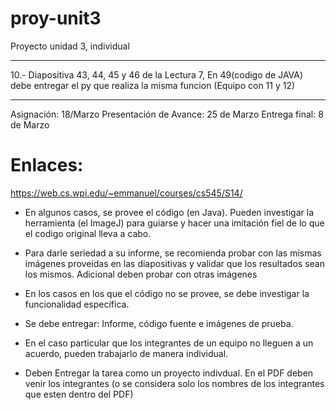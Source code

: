 # proy-unit3
Proyecto unidad 3, individual 

********************************
10.- Diapositiva 43, 44, 45 y 46 de la Lectura 7, En 49(codigo de JAVA)
debe entregar el py que realiza la misma funcion (Equipo con 11 y 12)
********************************

Asignación: 18/Marzo
Presentación de Avance: 25 de Marzo
Entrega final: 8 de Marzo

# Enlaces:
https://web.cs.wpi.edu/~emmanuel/courses/cs545/S14/

* En algunos casos, se provee el código (en Java). Pueden investigar la herramienta (el ImageJ) para guiarse y hacer una imitación fiel de lo que el codigo original lleva a cabo.

* Para darle seriedad a su informe, se recomienda probar con las mismas imágenes proveídas en las diapositivas y validar que los resultados sean los mismos. Adicional deben probar con otras imágenes
* En los casos en los que el código no se provee, se debe investigar la funcionalidad específica.

* Se debe entregar: Informe, código fuente e imágenes de prueba.


* En el caso particular que los integrantes de un equipo no lleguen a un acuerdo, pueden trabajarlo de manera individual.


* Deben Entregar la tarea como  un proyecto indivdual. En el PDF deben venir los integrantes (o se considera solo los nombres de los integrantes que esten dentro del PDF)
